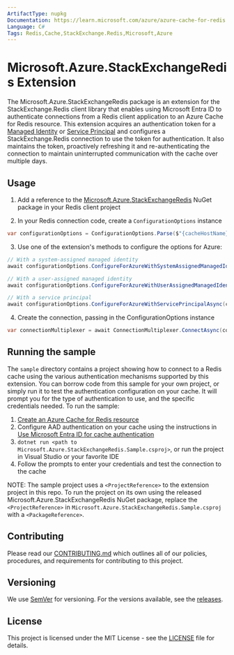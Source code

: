 ```yaml
---
ArtifactType: nupkg
Documentation: https://learn.microsoft.com/azure/azure-cache-for-redis
Language: C#
Tags: Redis,Cache,StackExchange.Redis,Microsoft,Azure
---
```


# Microsoft.Azure.StackExchangeRedis Extension
The Microsoft.Azure.StackExchangeRedis package is an extension for the StackExchange.Redis client library that enables using Microsoft Entra ID to authenticate connections from a Redis client application to an Azure Cache for Redis resource. This extension acquires an authentication token for a [Managed Identity](https://learn.microsoft.com/azure/active-directory/managed-identities-azure-resources/overview) or [Service Principal](https://learn.microsoft.com/azure/active-directory/develop/app-objects-and-service-principals) and configures a StackExchange.Redis connection to use the token for authentication. It also maintains the token, proactively refreshing it and re-authenticating the connection to maintain uninterrupted communication with the cache over multiple days.

## Usage
1. Add a reference to the [Microsoft.Azure.StackExchangeRedis](https://www.nuget.org/packages/Microsoft.Azure.StackExchangeRedis) NuGet package in your Redis client project

2. In your Redis connection code, create a `ConfigurationOptions` instance
```csharp
var configurationOptions = ConfigurationOptions.Parse($"{cacheHostName}:6380");
```

3. Use one of the extension's methods to configure the options for Azure:
```csharp
// With a system-assigned managed identity
await configurationOptions.ConfigureForAzureWithSystemAssignedManagedIdentityAsync(principalId);

// With a user-assigned managed identity
await configurationOptions.ConfigureForAzureWithUserAssignedManagedIdentityAsync(managedIdentityClientId, principalId);

// With a service principal
await configurationOptions.ConfigureForAzureWithServicePrincipalAsync(clientId, principalId, tenantId, secret);
```

4. Create the connection, passing in the ConfigurationOptions instance
```csharp
var connectionMultiplexer = await ConnectionMultiplexer.ConnectAsync(configurationOptions);
```

## Running the sample
The `sample` directory contains a project showing how to connect to a Redis cache using the various authentication mechanisms supported by this extension. You can borrow code from this sample for your own project, or simply run it to test the authentication configuration on your cache. It will prompt you for the type of authentication to use, and the specific credentials needed. To run the sample: 
1. [Create an Azure Cache for Redis resource](https://learn.microsoft.com/azure/azure-cache-for-redis/quickstart-create-redis)
1. Configure AAD authentication on your cache using the instructions in [Use Microsoft Entra ID for cache authentication](https://learn.microsoft.com/azure/azure-cache-for-redis/cache-azure-active-directory-for-authentication)
1. `dotnet run <path to Microsoft.Azure.StackExchangeRedis.Sample.csproj>`, or run the project in Visual Studio or your favorite IDE
1. Follow the prompts to enter your credentials and test the connection to the cache

NOTE: The sample project uses a `<ProjectReference>` to the extension project in this repo. To run the project on its own using the released Microsoft.Azure.StackExchangeRedis NuGet package, replace the `<ProjectReference>` in `Microsoft.Azure.StackExchangeRedis.Sample.csproj` with a `<PackageReference>`.

## Contributing
Please read our [CONTRIBUTING.md](CONTRIBUTING.md) which outlines all of our policies, procedures, and requirements for contributing to this project.

## Versioning
We use [SemVer](https://semver.org/) for versioning. For the versions available, see the [releases](https://github.com/Azure/Microsoft.Azure.StackExchangeRedis/releases).

## License
This project is licensed under the MIT License - see the [LICENSE](LICENSE) file for details.
